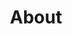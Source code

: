 ---
title: About
layout: ../layouts/base.astro
hero_component:
  title: On a mission to change email marketing
  description: We're here to breathe new air into email marketing and help grow your business.
  button:
    text: "Try This Free"
    link: "/signup"
---
